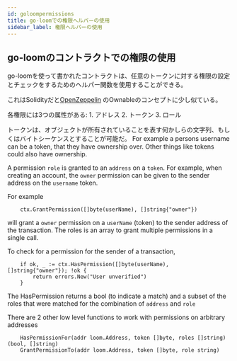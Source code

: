```yaml
---
id: goloompermissions
title: go-loomでの権限ヘルパーの使用
sidebar_label: 権限ヘルパーの使用
---
```

## go-loomのコントラクトでの権限の使用

go-loomを使って書かれたコントラクトは、任意のトークンに対する権限の設定とチェックをするためのヘルパー関数を使用することができる。

これはSolidityだと[OpenZeppelin](https://github.com/OpenZeppelin/openzeppelin-solidity/blob/master/contracts/ownership/Ownable.sol) のOwnableのコンセプトに少し似ている。

各権限には3つの属性がある: 1. アドレス 2. トークン 3. ロール

トークンは、オブジェクトが所有されていることを表す何かしらの文字列、もしくはバイトシーケンスとすることが可能だ。 For example a persons username can be a token, that they have ownership over. Other things like tokens could also have ownership.

A permission `role` is granted to an `address` on a `token`. For example, when creating an account, the `owner` permission can be given to the sender address on the `username` token.

For example

        ctx.GrantPermission([]byte(userName), []string{"owner"})
    

will grant a `owner` permission on a `userName` (token) to the sender address of the transaction. The roles is an array to grant multiple permissions in a single call.

To check for a permission for the sender of a transaction,

        if ok, _ := ctx.HasPermission([]byte(userName), []string{"owner"}); !ok {
            return errors.New("User unverified")
        }
    

The HasPermission returns a bool (to indicate a match) and a subset of the roles that were matched for the combination of `address` and `role`

There are 2 other low level functions to work with permissions on arbitrary addresses

        HasPermissionFor(addr loom.Address, token []byte, roles []string) (bool, []string)
        GrantPermissionTo(addr loom.Address, token []byte, role string)